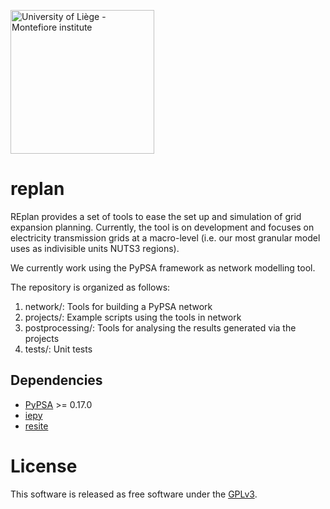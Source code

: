 <a href="https://www.montefiore.uliege.be/"><img src="https://www.montefiore.uliege.be/upload/docs/image/svg-xml/2019-04/montefiore_institute.svg" alt="University of Liège - Montefiore institute" width="230px"></a>


# replan

REplan provides a set of tools to ease the set up and simulation of grid expansion planning.
Currently, the tool is on development and focuses on electricity transmission grids at a macro-level (i.e. our most granular model uses as indivisible units NUTS3 regions).

We currently work using the PyPSA framework as network modelling tool.

The repository is organized as follows:

1. network/: Tools for building a PyPSA network
2. projects/: Example scripts using the tools in network
3. postprocessing/: Tools for analysing the results generated via the projects
4. tests/: Unit tests

## Dependencies

- [PyPSA](https://github.com/PyPSA/PyPSA) >= 0.17.0
- [iepy](https://github.com/montefesp/iepy)
- [resite](https://github.com/montefesp/resite)

# License
This software is released as free software under the [GPLv3](http://www.gnu.org/licenses/gpl-3.0.en.html).
